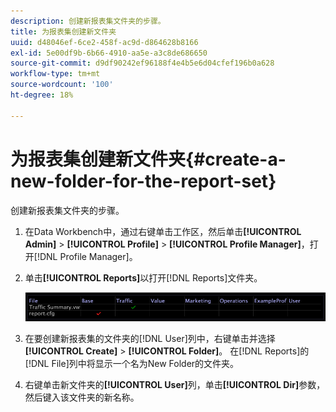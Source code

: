 ```yaml
---
description: 创建新报表集文件夹的步骤。
title: 为报表集创建新文件夹
uuid: d48046ef-6ce2-458f-ac9d-d864628b8166
exl-id: 5e00df9b-6b66-4910-aa5e-a3c8de686650
source-git-commit: d9df90242ef96188f4e4b5e6d04cfef196b0a628
workflow-type: tm+mt
source-wordcount: '100'
ht-degree: 18%

---
```


# 为报表集创建新文件夹{#create-a-new-folder-for-the-report-set}

创建新报表集文件夹的步骤。

1. 在Data Workbench中，通过右键单击工作区，然后单击&#x200B;**[!UICONTROL Admin]** > **[!UICONTROL Profile]** > **[!UICONTROL Profile Manager]**，打开[!DNL Profile Manager]。
1. 单击&#x200B;**[!UICONTROL Reports]**&#x200B;以打开[!DNL Reports]文件夹。

   ![步骤信息](assets/vis_Reports_Manager.png)

1. 在要创建新报表集的文件夹的[!DNL User]列中，右键单击并选择&#x200B;**[!UICONTROL Create]** > **[!UICONTROL Folder]**。 在[!DNL Reports]的[!DNL File]列中将显示一个名为New Folder的文件夹。
1. 右键单击新文件夹的&#x200B;**[!UICONTROL User]**&#x200B;列，单击&#x200B;**[!UICONTROL Dir]**&#x200B;参数，然后键入该文件夹的新名称。
